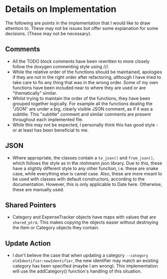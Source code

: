 # Details on Implementation

The following are points in the implementation that I would like to draw attention to.
These may not be issues but offer some explanation for some decisions. (These may not be necessary).

## Comments 

* All the TODO block comments have been rewritten to more closely follow the doxygen commenting style using ///.
* While the relative order of the functions should be maintained, apologies if they are not in the right order after 
refactoring, although I have tried to take care to fix any thing that was in the wrong order. Some of my own functions have been included near to where they are used or are "thematically" similar.
* Whilst trying to maintain the order of the functions, they have been grouped together logically. For example 
all the functions dealing the "JSON" are under a big, clearly visible JSON comment, as if it was a subtitle.
This "subtitle" comment and similar comments are present throughout each implemented file.
* While this may not be expected, I personally think this has good style - or at least has been beneficial to me.  

## JSON

* Where appropriate, the classes contain a `to_json()` and `from_json()`, which follows the style as in the nlohmann json library.
Due to this, these have a slightly different style to any other function, i.e. these are snake case, while everything else is camel case.
Also, these are more meant to be used with classes with default constructors, according to the documentation. However, this 
is only applicable to Date here. Otherwise, these are manually used.

## Shared Pointers

* Category and ExpenseTracker objects have maps with values that are `shared_ptr`s. This makes copying the objects easier without destroying the Item or Category objects they contain. 

## Update Action

* I don't believe the case that when updating a category `--category oldIdentifier:newIdentifier`, the new identifier may match an existing
category has been specified (maybe I am wrong). This implementation will use the addCategory() function's handling of this situation.

